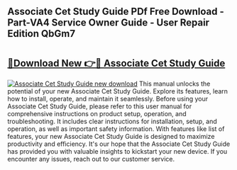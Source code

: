 ## Associate Cet Study Guide PDf Free Download - Part-VA4 Service Owner Guide - User Repair Edition QbGm7

# <h2><a href="http://bc90243.oget.top/?id=Associate+Cet+Study+Guide">🔗Download New 👉🔴 Associate Cet Study Guide</a></h2>

[![Associate Cet Study Guide new download](https://i.imgur.com/5g1atiW.png)](http://bc90243.oget.top/?id=Associate+Cet+Study+Guide)
This manual unlocks the potential of your new Associate Cet Study Guide. Explore its features, learn how to install, operate, and maintain it seamlessly. Before using your Associate Cet Study Guide, please refer to this user manual for comprehensive instructions on product setup, operation, and troubleshooting. It includes clear instructions for installation, setup, and operation, as well as important safety information. With features like list of features, your new Associate Cet Study Guide is designed to maximize productivity and efficiency. It's our hope that the Associate Cet Study Guide has provided you with valuable insights to kickstart your new device. If you encounter any issues, reach out to our customer service.
